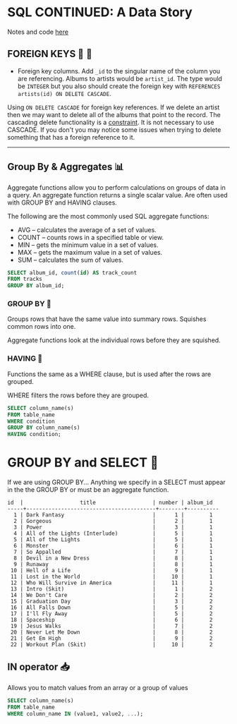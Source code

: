 

# SQL CONTINUED: A Data Story

Notes and code [here](https://github.com/tborsa/LighthouseLabs/tree/master/lectures/Week4/Day1/Breakout)

## FOREIGN KEYS 🤖 🔑

- Foreign key columns. Add `_id` to the singular name of the column you are referencing. Albums to artists would be `artist_id`. The type would be `INTEGER` but you also should create the foreign key with `REFERENCES artists(id) ON DELETE CASCADE`.

Using `ON DELETE CASCADE` for foreign key references. If we delete an artist then we may want to delete all of the albums that point to the record. The cascading delete functionality is a [constraint](https://www.postgresql.org/docs/current/static/ddl-constraints.html). It is not necessary to use CASCADE. If you don't you may notice some issues when trying to delete something that has a foreign reference to it.

---

## Group By & Aggregates 📊

Aggregate functions allow you to perform calculations on groups of data in a query. 
An aggregate function returns a single scalar value.
Are often used with GROUP BY and HAVING clauses.

The following are the most commonly used SQL aggregate functions:

- AVG – calculates the average of a set of values.
- COUNT – counts rows in a specified table or view.
- MIN – gets the minimum value in a set of values.
- MAX – gets the maximum value in a set of values.
- SUM – calculates the sum of values.

```sql
SELECT album_id, count(id) AS track_count
FROM tracks
GROUP BY album_id;
```

### GROUP BY 🤹

Groups rows that have the same value into summary rows.
Squishes common rows into one.

Aggregate functions look at the individual rows before they are squished.


### HAVING 🤗

Functions the same as a WHERE clause, but is used after the rows are grouped.

WHERE filters the rows before they are grouped.

```sql
SELECT column_name(s)
FROM table_name
WHERE condition
GROUP BY column_name(s)
HAVING condition;
```

# GROUP BY and SELECT 🤹   

If we are using GROUP BY...
Anything we specify in a SELECT must appear in the the GROUP BY
or must be an aggregate function.

```
id  |                  title                  | number | album_id 
-----+-----------------------------------------+--------+---------- 
  1 | Dark Fantasy                            |      1 |        1 
  2 | Gorgeous                                |      2 |        1 
  3 | Power                                   |      3 |        1 
  4 | All of the Lights (Interlude)           |      5 |        1 
  5 | All of the Lights                       |      5 |        1 
  6 | Monster                                 |      6 |        1 
  7 | So Appalled                             |      7 |        1 
  8 | Devil in a New Dress                    |      8 |        1 
  9 | Runaway                                 |      8 |        1 
 10 | Hell of a Life                          |      9 |        1 
 11 | Lost in the World                       |     10 |        1 
 12 | Who Will Survive in America             |     11 |        1 
 13 | Intro (Skit)                            |      1 |        2 
 14 | We Don't Care                           |      2 |        2 
 15 | Graduation Day                          |      3 |        2 
 16 | All Falls Down                          |      5 |        2 
 17 | I'll Fly Away                           |      5 |        2 
 18 | Spaceship                               |      6 |        2 
 19 | Jesus Walks                             |      7 |        2 
 20 | Never Let Me Down                       |      8 |        2 
 21 | Get Em High                             |      9 |        2 
 22 | Workout Plan (Skit)                     |     10 |        2 
```




## IN operator 📥

Allows you to match values from an array or a group of values


```sql
SELECT column_name(s)
FROM table_name
WHERE column_name IN (value1, value2, ...);
```

